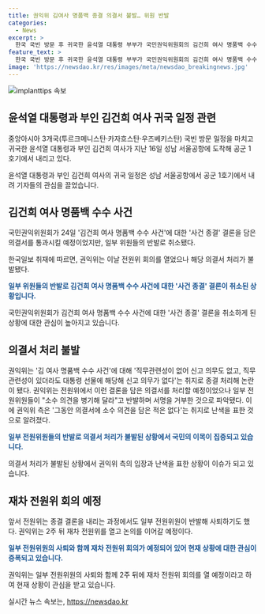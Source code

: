 ```yaml
---
title: 권익위 김여사 명품백 종결 의결서 불발… 위원 반발
categories:
  - News
excerpt: >
  한국 국빈 방문 후 귀국한 윤석열 대통령 부부가 국민권익위원회의 김건희 여사 명품백 수수 사건에 대한 의결서 통과를 놓고 논란의 중심에 섰다. 김여사에 대한 사건종결 의결서는 일부 위원들의 반발로 취소되었으며, 권익위는 난색을 표하고 있는 상황이다. 이에 권익위는 2주 뒤 재차 전원위를 열어 논의를 이어갈 예정이다. (총 150자)
feature_text: >
  한국 국빈 방문 후 귀국한 윤석열 대통령 부부가 국민권익위원회의 김건희 여사 명품백 수수 사건에 대한 의결서 통과를 놓고 논란의 중심에 섰다. 김여사에 대한 사건종결 의결서는 일부 위원들의 반발로 취소되었으며, 권익위는 난색을 표하고 있는 상황이다. 이에 권익위는 2주 뒤 재차 전원위를 열어 논의를 이어갈 예정이다. (총 150자)
image: 'https://newsdao.kr/res/images/meta/newsdao_breakingnews.jpg'
---
```


<p><img src="https://newsdao.kr/res/images/meta/newsdao_breakingnews.jpg" alt="implanttips 속보" /></p>

<h2 data-ke-size="size26">윤석열 대통령과 부인 김건희 여사 귀국 일정 관련</h2>

<p data-ke-size="size16">중앙아시아 3개국(투르크메니스탄·카자흐스탄·우즈베키스탄) 국빈 방문 일정을 마치고 귀국한 윤석열 대통령과 부인 김건희 여사가 지난 16일 성남 서울공항에 도착해 공군 1호기에서 내리고 있다.</p>

<p>윤석열 대통령과 부인 김건희 여사의 귀국 일정은 성남 서울공항에서 공군 1호기에서 내려 기자들의 관심을 끌었습니다.</p>

<h2 data-ke-size="size26">김건희 여사 명품백 수수 사건</h2>

<p data-ke-size="size16">국민권익위원회가 24일 '김건희 여사 명품백 수수 사건'에 대한 '사건 종결' 결론을 담은 의결서를 통과시킬 예정이었지만, 일부 위원들의 반발로 취소됐다. 

한국일보 취재에 따르면, 권익위는 이날 전원위 회의를 열었으나 해당 의결서 처리가 불발됐다.</p>

<p><b><span style="color: #1a5490;">일부 위원들의 반발로 김건희 여사 명품백 수수 사건에 대한 '사건 종결' 결론이 취소된 상황입니다.</span></b></p>

<p>국민권익위원회가 김건희 여사 명품백 수수 사건에 대한 '사건 종결' 결론을 취소하게 된 상황에 대한 관심이 높아지고 있습니다.</p>

<h2 data-ke-size="size26">의결서 처리 불발</h2>

<p data-ke-size="size16">권익위는 '김 여사 명품백 수수 사건'에 대해 '직무관련성이 없어 신고 의무도 없고, 직무관련성이 있더라도 대통령 선물에 해당해 신고 의무가 없다'는 취지로 종결 처리해 논란이 됐다. 권익위는 전원위에서 이런 결론을 담은 의결서를 처리할 예정이었으나 일부 전원위원들이 "소수 의견을 병기해 달라"고 반발하며 서명을 거부한 것으로 파악됐다. 이에 권익위 측은 '그동안 의결서에 소수 의견을 담은 적은 없다'는 취지로 난색을 표한 것으로 알려졌다.</p>

<p><b><span style="color: #1a5490;">일부 전원위원들의 반발로 의결서 처리가 불발된 상황에서 국민의 이목이 집중되고 있습니다.</span></b></p>

<p>의결서 처리가 불발된 상황에서 권익위 측의 입장과 난색을 표한 상황이 이슈가 되고 있습니다.</p>

<h2 data-ke-size="size26">재차 전원위 회의 예정</h2>

<p data-ke-size="size16">앞서 전원위는 종결 결론을 내리는 과정에서도 일부 전원위원이 반발해 사퇴하기도 했다. 권익위는 2주 뒤 재차 전원위를 열고 논의를 이어갈 예정이다.</p>

<p><b><span style="color: #1a5490;">일부 전원위원의 사퇴와 함께 재차 전원위 회의가 예정되어 있어 현재 상황에 대한 관심이 증폭되고 있습니다.</span></b></p>

<p>권익위는 일부 전원위원의 사퇴와 함께 2주 뒤에 재차 전원위 회의를 열 예정이라고 하여 현재 상황이 관심을 받고 있습니다.</p>
실시간 뉴스 속보는, <a href="https://newsdao.kr" rel="dofollow">https://newsdao.kr</a>


